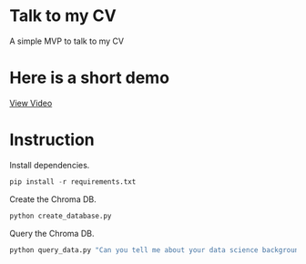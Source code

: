 # Talk to my CV

A simple MVP to talk to my CV

# Here is a short demo

[View Video](data/video/demo.webm)


# Instruction
Install dependencies.

```python
pip install -r requirements.txt
```

Create the Chroma DB.

```python
python create_database.py
```

Query the Chroma DB.

```python
python query_data.py "Can you tell me about your data science background?"
```